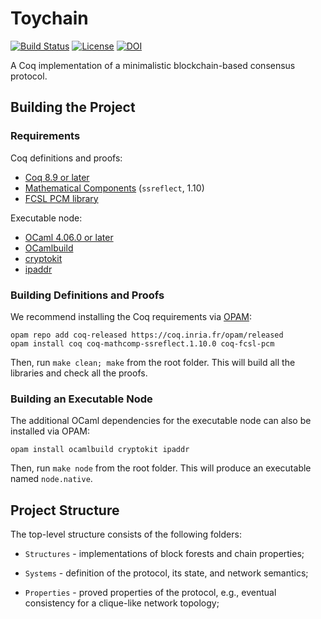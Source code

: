 # Toychain

[![Build Status](https://travis-ci.org/certichain/toychain.svg?branch=master)](https://travis-ci.org/certichain/toychain)
[![License](https://img.shields.io/badge/License-BSD%202--Clause-orange.svg)](https://raw.githubusercontent.com/certichain/toychain/master/LICENSE)
[![DOI](https://zenodo.org/badge/97869050.svg)](https://zenodo.org/badge/latestdoi/97869050)

A Coq implementation of a minimalistic blockchain-based consensus protocol.

## Building the Project

### Requirements

Coq definitions and proofs:

* [Coq 8.9 or later](https://coq.inria.fr)
* [Mathematical Components](http://math-comp.github.io/math-comp/) (`ssreflect`, 1.10)
* [FCSL PCM library](https://github.com/imdea-software/fcsl-pcm)

Executable node:

* [OCaml 4.06.0 or later](https://ocaml.org)
* [OCamlbuild](https://github.com/ocaml/ocamlbuild)
* [cryptokit](https://github.com/xavierleroy/cryptokit)
* [ipaddr](https://github.com/mirage/ocaml-ipaddr)

### Building Definitions and Proofs

We recommend installing the Coq requirements via [OPAM](https://opam.ocaml.org/doc/Install.html):
```
opam repo add coq-released https://coq.inria.fr/opam/released
opam install coq coq-mathcomp-ssreflect.1.10.0 coq-fcsl-pcm
```

Then, run `make clean; make` from the root folder. This will build all
the libraries and check all the proofs.

### Building an Executable Node

The additional OCaml dependencies for the executable node can also
be installed via OPAM:
```
opam install ocamlbuild cryptokit ipaddr
```

Then, run `make node` from the root folder. This will produce an
executable named `node.native`.

## Project Structure

The top-level structure consists of the following folders:

* `Structures` - implementations of block forests and chain properties;

* `Systems` - definition of the protocol, its state, and network semantics;

* `Properties` - proved properties of the protocol, e.g., eventual
  consistency for a clique-like network topology;
